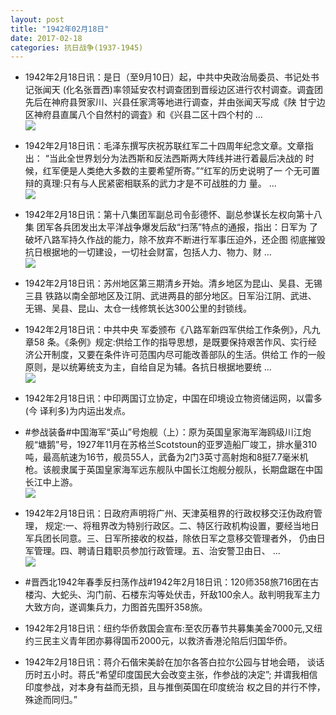 ```yaml
---
layout: post
title: "1942年02月18日"
date: 2017-02-18
categories: 抗日战争(1937-1945)
---
```


<meta name="referrer" content="no-referrer" />

- 1942年2月18日讯：是日（至9月10日）起，中共中央政治局委员、书记处书记张闻天 (化名张晋西)率领延安农村调查团到晋绥边区进行农村调查。调査团 先后在神府县贺家川、兴县任家湾等地进行调查，并由张闻天写成《陕 甘宁边区神府县直属八个自然村的调査》和《兴县二区十四个村的 ... <br/><img src="https://ww2.sinaimg.cn/large/aca367d8jw1fcuyxtlpofj20c80ayabj.jpg" />

- 1942年2月18日讯：毛泽东撰写庆祝苏联红军二十四周年纪念文章。文章指出： “当此全世界划分为法西斯和反法西斯两大阵线并进行着最后决战的 时候，红军便是人类绝大多数的主要希望所寄。”“红军的历史说明了一 个无可置辩的真理:只有与人民紧密相联系的武力才是不可战胜的力 量。 ... <br/><img src="https://ww2.sinaimg.cn/large/aca367d8jw1fcux7kp4s1j20c80aydhb.jpg" />

- 1942年2月18日讯：第十八集团军副总司令彭德怀、副总参谋长左权向第十八集 团军各兵团发出太平洋战争爆发后敌“扫荡”特点的通报，指出：日军为 了破坏八路军持久作战的能力，除不放弃不断进行军事压迫外，还企图 彻底摧毁抗日根据地的一切建设，一切社会财富，包括人力、物力、财  ... <br/><img src="https://ww2.sinaimg.cn/large/aca367d8jw1fcuvha79plj20c80bxwg1.jpg" />

- 1942年2月18日讯：苏州地区第三期清乡开始。清乡地区为昆山、吴县、无锡三县 铁路以南全部地区及江阴、武进两县的部分地区。日军沿江阴、武进、 无锡、吴县、昆山、太仓一线修筑长达300公里的封锁线。 

- 1942年2月18日讯：中共中央 军委颁布《八路军新四军供给工作条例》，凡九章58 条。《条例》规定:供给工作的指导思想，是既要保持艰苦作风、实行经 济公开制度，又要在条件许可范围内尽可能改善部队的生活。供给工 作的一般原则，是以统筹统支为主，自给自足为辅。各抗日根据地要统 ... <br/><img src="https://ww4.sinaimg.cn/large/aca367d8jw1fcuhlbpd6tj20c80bx407.jpg" />

- 1942年2月18日讯：中印两国订立协定，中国在印境设立物资储运网，以雷多(今 译利多)为内运出发点。 

- #参战装备#中国海军“英山”号炮舰（上）：原为英国皇家海军海鸥级川江炮舰“塘鹅”号，1927年11月在苏格兰Scotstoun的亚罗造船厂竣工，排水量310吨，最高航速为16节，舰员55人，武备为2门3英寸高射炮和8挺7.7毫米机枪。该舰隶属于英国皇家海军远东舰队中国长江炮舰分舰队，长期盘踞在中国长江中上游。 <br/><img src="https://ww3.sinaimg.cn/large/aca367d8jw1fcue4v1ysyj20jq0chq3v.jpg" />

- 1942年2月18日讯：日政府声明将广州、天津英租界的行政权移交汪伪政府管理， 规定:一、将租界改为特别行政区。二、特区行政机构设置，要经当地日 军兵团长同意。三、日军所接收的权益，除依日军之意移交管理者外， 仍由日军管理。四、聘请日籍职员参加行政管理。五、治安警卫由日、 ... <br/><img src="https://ww3.sinaimg.cn/large/aca367d8jw1fcucegi10hj20c809075e.jpg" />

- #晋西北1942年春季反扫荡作战#1942年2月18日讯：120师358旅716团在古楼沟、大蛇头、沟门前、石楼东沟等处伏击，歼敌100余人。敌判明我军主力大致方向，遂调集兵力，力图首先围歼358旅。 

- 1942年2月18日讯：纽约华侨救国会宣布:至农历春节共募集美金7000元,又纽 约三民主义青年团亦募得国币2000元，以救济香港沦陷后归国华侨。 

- 1942年2月18日讯：蒋介石偕宋美龄在加尔各答白拉尔公园与甘地会晤， 谈话历时五小时。蒋氏“希望印度国民大会改变主张，作参战的决定”; 并谓我相信印度参战，对本身有益而无损，且与推倒英国在印度统治 权之目的并行不悖，殊途而同归。” 


